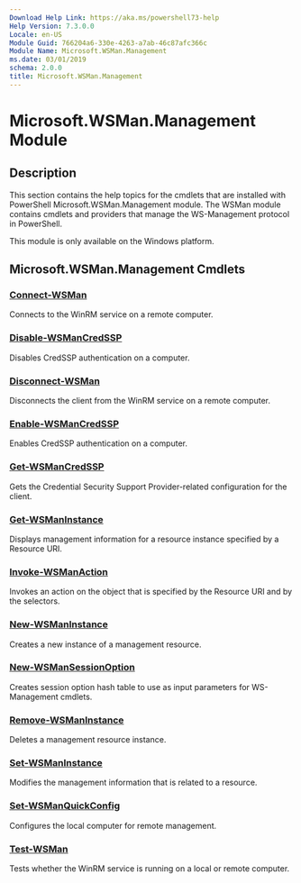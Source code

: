 ```yaml
---
Download Help Link: https://aka.ms/powershell73-help
Help Version: 7.3.0.0
Locale: en-US
Module Guid: 766204a6-330e-4263-a7ab-46c87afc366c
Module Name: Microsoft.WSMan.Management
ms.date: 03/01/2019
schema: 2.0.0
title: Microsoft.WSMan.Management
---
```

# Microsoft.WSMan.Management Module

## Description

This section contains the help topics for the cmdlets that are installed with PowerShell
Microsoft.WSMan.Management module. The WSMan module contains cmdlets and providers that manage the
WS-Management protocol in PowerShell.

This module is only available on the Windows platform.

## Microsoft.WSMan.Management Cmdlets

### [Connect-WSMan](Connect-WSMan.md)
Connects to the WinRM service on a remote computer.

### [Disable-WSManCredSSP](Disable-WSManCredSSP.md)
Disables CredSSP authentication on a computer.

### [Disconnect-WSMan](Disconnect-WSMan.md)
Disconnects the client from the WinRM service on a remote computer.

### [Enable-WSManCredSSP](Enable-WSManCredSSP.md)
Enables CredSSP authentication on a computer.

### [Get-WSManCredSSP](Get-WSManCredSSP.md)
Gets the Credential Security Support Provider-related configuration for the client.

### [Get-WSManInstance](Get-WSManInstance.md)
Displays management information for a resource instance specified by a Resource URI.

### [Invoke-WSManAction](Invoke-WSManAction.md)
Invokes an action on the object that is specified by the Resource URI and by the selectors.

### [New-WSManInstance](New-WSManInstance.md)
Creates a new instance of a management resource.

### [New-WSManSessionOption](New-WSManSessionOption.md)
Creates session option hash table to use as input parameters for WS-Management cmdlets.

### [Remove-WSManInstance](Remove-WSManInstance.md)
Deletes a management resource instance.

### [Set-WSManInstance](Set-WSManInstance.md)
Modifies the management information that is related to a resource.

### [Set-WSManQuickConfig](Set-WSManQuickConfig.md)
Configures the local computer for remote management.

### [Test-WSMan](Test-WSMan.md)
Tests whether the WinRM service is running on a local or remote computer.

